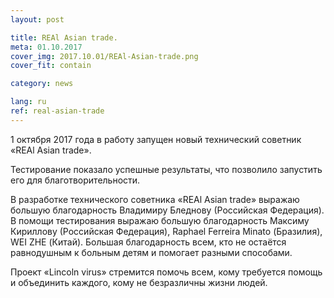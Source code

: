 ```yaml
---
layout: post

title: REAl Asian trade.
meta: 01.10.2017
cover_img: 2017.10.01/REAl-Asian-trade.png
cover_fit: contain

category: news

lang: ru
ref: real-asian-trade
---
```


1 октября 2017 года в работу запущен новый технический советник «REAl Asian trade».

Тестирование показало успешные результаты, что позволило запустить его для благотворительности.

В разработке технического советника «REAl Asian trade» выражаю большую благодарность Владимиру Бледнову (Российская Федерация).
В помощи тестирования выражаю большую благодарность Максиму Кириллову (Российская Федерация), Raphael Ferreira Minato (Бразилия), WEI ZHE (Китай).
Большая благодарность всем, кто не остаётся равнодушным к больным детям и помогает разными способами.

Проект «Lincoln virus» стремится помочь всем, кому требуется помощь и объединить каждого, кому не безразличны жизни людей.

